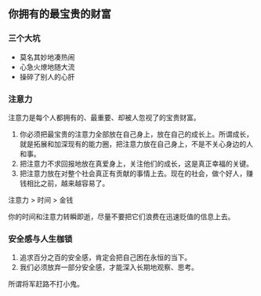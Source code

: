 ## 你拥有的最宝贵的财富

### 三个大坑

* 莫名其妙地凑热闹
* 心急火燎地随大流
* 操碎了别人的心肝

### 注意力

注意力是每个人都拥有的、最重要、却被人忽视了的宝贵财富。

1. 你必须把最宝贵的注意力全部放在自己身上，放在自己的成长上。所谓成长，就是拓展和加深现有的能力圈，把注意力放在自己身上，不是不关心身边的人和事。
2. 把注意力不求回报地放在真爱身上，关注他们的成长，这是真正幸福的关键。
3. 把注意力放在对整个社会真正有贡献的事情上去。现在的社会，做个好人，赚钱相比之前，越来越容易了。

注意力 > 时间 > 金钱

你的时间和注意力转瞬即逝，尽量不要把它们浪费在迅速贬值的信息上去。

### 安全感与人生枷锁

1. 追求百分之百的安全感，肯定会把自己困在永恒的当下。
2. 我们必须放弃一部分安全感，才能深入长期地观察、思考。

所谓将军赶路不打小鬼。
